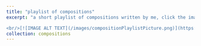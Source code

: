 ```yaml
---
title: "playlist of compositions"
excerpt: "a short playlist of compositions written by me, click the image below to watch. 

<br/>[![IMAGE ALT TEXT](/images/compositionPlaylistPicture.png)](https://youtu.be/DBW2rzfuuxs)"
collection: compositions
---
```



